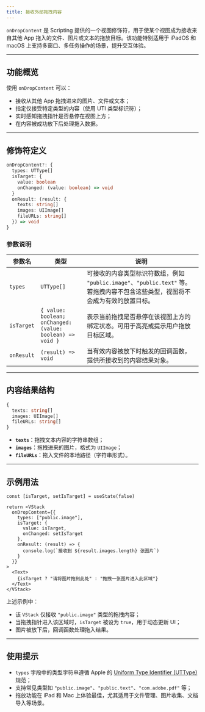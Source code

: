```yaml
---
title: 接收外部拖拽内容
---
```

`onDropContent` 是 Scripting 提供的一个视图修饰符，用于使某个视图成为接收来自其他 App 拖入的文件、图片或文本的拖放目标。该功能特别适用于 iPadOS 和 macOS 上支持多窗口、多任务操作的场景，提升交互体验。

---

## 功能概览

使用 `onDropContent` 可以：

* 接收从其他 App 拖拽进来的图片、文件或文本；
* 指定仅接受特定类型的内容（使用 UTI 类型标识符）；
* 实时感知拖拽指针是否悬停在视图上方；
* 在内容被成功放下后处理拖入数据。

---

## 修饰符定义

```ts
onDropContent?: {
  types: UTType[]
  isTarget: {
    value: boolean
    onChanged: (value: boolean) => void
  }
  onResult: (result: {
    texts: string[]
    images: UIImage[]
    fileURLs: string[]
  }) => void
}
```

### 参数说明

| 参数名        | 类型                                                        | 说明                                                                               |
| ---------- | --------------------------------------------------------- | -------------------------------------------------------------------------------- |
| `types`    | `UTType[]`                                                | 可接收的内容类型标识符数组，例如 `"public.image"`、`"public.text"` 等。若拖拽内容不包含这些类型，视图将不会成为有效的放置目标。 |
| `isTarget` | `{ value: boolean; onChanged: (value: boolean) => void }` | 表示当前拖拽是否悬停在该视图上方的绑定状态。可用于高亮或提示用户拖放目标区域。                                          |
| `onResult` | `(result) => void`                                        | 当有效内容被放下时触发的回调函数，提供所接收到的内容结果对象。                                                  |

---

## 内容结果结构

```ts
{
  texts: string[]
  images: UIImage[]
  fileURLs: string[]
}
```

* **`texts`**：拖拽文本内容的字符串数组；
* **`images`**：拖拽进来的图片，格式为 `UIImage`；
* **`fileURLs`**：拖入文件的本地路径（字符串形式）。

---

## 示例用法

```tsx
const [isTarget, setIsTarget] = useState(false)

return <VStack
  onDropContent={{
    types: ["public.image"],
    isTarget: {
      value: isTarget,
      onChanged: setIsTarget
    },
    onResult: (result) => {
      console.log(`接收到 ${result.images.length} 张图片`)
    }
  }}
>
  <Text>
    {isTarget ? "请将图片拖到此处" : "拖拽一张图片进入此区域"}
  </Text>
</VStack>
```

上述示例中：

* 该 `VStack` 仅接收 `"public.image"` 类型的拖拽内容；
* 当拖拽指针进入该区域时，`isTarget` 被设为 `true`，用于动态更新 UI；
* 图片被放下后，回调函数处理拖入结果。

---

## 使用提示

* `types` 字段中的类型字符串遵循 Apple 的 [Uniform Type Identifier (UTType)](https://developer.apple.com/documentation/uniformtypeidentifiers) 规范；
* 支持常见类型如 `"public.image"`、`"public.text"`、`"com.adobe.pdf"` 等；
* 拖放功能在 iPad 和 Mac 上体验最佳，尤其适用于文件管理、图片收集、文档导入等场景。

